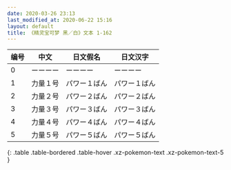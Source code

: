 ```yaml
---
date: 2020-03-26 23:13
last_modified_at: 2020-06-22 15:16
layout: default
title: 《精灵宝可梦 黑／白》文本 1-162
---
```

| 编号 | 中文 | 日文假名 | 日文汉字 |
| ---- | ---- | ---- | --- |
| 0 | ーーーー | ーーーー | ーーーー |
| 1 | 力量１号 | パワー１ばん | パワー１ばん |
| 2 | 力量２号 | パワー２ばん | パワー２ばん |
| 3 | 力量３号 | パワー３ばん | パワー３ばん |
| 4 | 力量４号 | パワー４ばん | パワー４ばん |
| 5 | 力量５号 | パワー５ばん | パワー５ばん |
{: .table .table-bordered .table-hover .xz-pokemon-text .xz-pokemon-text-5 }